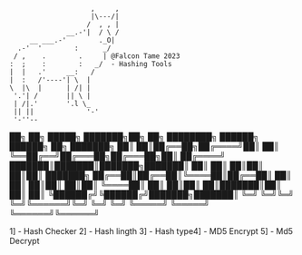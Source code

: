 
                        ,     ,
                        |\---/|
                       /  , , |
                  __.-'|  / \ /
         __ ___.-'        ._O|
      .-'  '        :      _/
     / ,    .        .     | @Falcon Tame 2023
    :  ;    :        :   _/  - Hashing Tools
    |  |   .'     __:   /
    |  :   /'----'| \  |
    \  |\  |      | /| |
     '.'| /       || \ |
     | /|.'       '.l \_
     || ||             '-'
     '-''--
██╗  ██╗ █████╗ ███████╗██╗  ██╗    ████████╗ ██████╗  ██████╗ ██╗     ███████╗
██║  ██║██╔══██╗██╔════╝██║  ██║    ╚══██╔══╝██╔═══██╗██╔═══██╗██║     ██╔════╝
███████║███████║███████╗███████║       ██║   ██║   ██║██║   ██║██║     ███████╗
██╔══██║██╔══██║╚════██║██╔══██║       ██║   ██║   ██║██║   ██║██║     ╚════██║
██║  ██║██║  ██║███████║██║  ██║       ██║   ╚██████╔╝╚██████╔╝███████╗███████║
╚═╝  ╚═╝╚═╝  ╚═╝╚══════╝╚═╝  ╚═╝       ╚═╝    ╚═════╝  ╚═════╝ ╚══════╝╚══════╝
                                                                               


1] - Hash Checker 2] - Hash lingth  3] - Hash type4] - MD5 Encrypt  5] - Md5 Decrypt 
